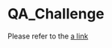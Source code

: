 # QA_Challenge
Please refer to the [a link](https://github.com/user/repo/blob/branch/read_me_steps.txt)
